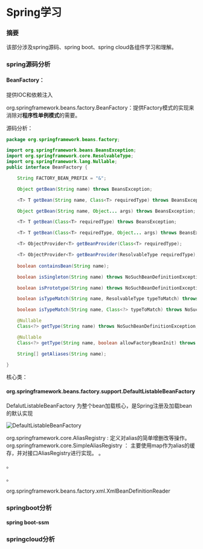 # Spring学习

### 摘要

该部分涉及spring源码、spring boot、spring cloud各组件学习和理解。



### spring源码分析

#### BeanFactory：

提供IOC和依赖注入

org.springframework.beans.factory.BeanFactory：提供Factory模式的实现来消除对**程序性单例模式**的需要。

源码分析：

```java
package org.springframework.beans.factory;

import org.springframework.beans.BeansException;
import org.springframework.core.ResolvableType;
import org.springframework.lang.Nullable;
public interface BeanFactory {

	String FACTORY_BEAN_PREFIX = "&";

	Object getBean(String name) throws BeansException;

	<T> T getBean(String name, Class<T> requiredType) throws BeansException;

	Object getBean(String name, Object... args) throws BeansException;

	<T> T getBean(Class<T> requiredType) throws BeansException;

	<T> T getBean(Class<T> requiredType, Object... args) throws BeansException;

	<T> ObjectProvider<T> getBeanProvider(Class<T> requiredType);

	<T> ObjectProvider<T> getBeanProvider(ResolvableType requiredType);
  
	boolean containsBean(String name);

	boolean isSingleton(String name) throws NoSuchBeanDefinitionException;

	boolean isPrototype(String name) throws NoSuchBeanDefinitionException;

	boolean isTypeMatch(String name, ResolvableType typeToMatch) throws NoSuchBeanDefinitionException;

	boolean isTypeMatch(String name, Class<?> typeToMatch) throws NoSuchBeanDefinitionException;

	@Nullable
	Class<?> getType(String name) throws NoSuchBeanDefinitionException;

	@Nullable
	Class<?> getType(String name, boolean allowFactoryBeanInit) throws NoSuchBeanDefinitionException;

	String[] getAliases(String name);

}

```



核心类：

#### org.springframework.beans.factory.support.DefaultListableBeanFactory

DefalutListableBeanFactory 为整个bean加载核心，是Spring注册及加载bean的默认实现



![DefaultListableBeanFactory](/Users/lzj11/Documents/DefaultListableBeanFactory.png)





org.springframework.core.AliasRegistry : 定义对alias的简单增删改等操作。
org.springframework.core.SimpleAliasRegistry ： 主要使用map作为alias的缓存，并对接口AliasRegistry进行实现。
。

。

。



org.springframework.beans.factory.xml.XmlBeanDefinitionReader















### springboot分析

#### spring boot-ssm







### springcloud分析

